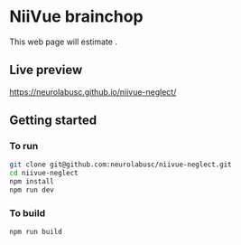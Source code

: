# NiiVue brainchop

This web page will estimate . 

## Live preview

https://neurolabusc.github.io/niivue-neglect/

## Getting started

### To run

```bash
git clone git@github.com:neurolabusc/niivue-neglect.git
cd niivue-neglect
npm install
npm run dev
```

### To build

```bash
npm run build
```


